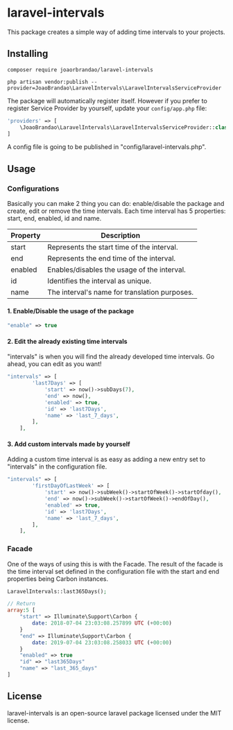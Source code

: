 # laravel-intervals
This package creates a simple way of adding time intervals to your projects.

## Installing 
```shell
composer require joaorbrandao/laravel-intervals

php artisan vendor:publish --provider=JoaoBrandao\LaravelIntervals\LaravelIntervalsServiceProvider
```
The package will automatically register itself. However if you prefer to register Service Provider by yourself, update your `config/app.php` file:
```php
'providers' => [
    \JoaoBrandao\LaravelIntervals\LaravelIntervalsServiceProvider::class
]
```
A config file is going to be published in "config/laravel-intervals.php".

## Usage
### Configurations
Basically you can make 2 thing you can do: enable/disable the package and create, edit or remove the time intervals.
Each time interval has 5 properties: start, end, enabled, id and name.<br>

| Property | Description                                   |
|----------|-----------------------------------------------|
| start    | Represents the start time of the interval.    |
| end      | Represents the end time of the interval.      |
| enabled  | Enables/disables the usage of the interval.   |
| id       | Identifies the interval as unique.            |
| name     | The interval's name for translation purposes. |


#### 1. Enable/Disable the usage of the package
```php
"enable" => true
```
#### 2. Edit the already existing time intervals
"intervals" is when you will find the already developed time intervals. Go ahead, you can edit as you want!
```php
"intervals" => [
        'last7Days' => [
            'start' => now()->subDays(7),
            'end' => now(),
            'enabled' => true,
            'id' => 'last7Days',
            'name' => 'last_7_days',
        ],
    ],
```

#### 3. Add custom intervals made by yourself
Adding a custom time interval is as easy as adding a new entry set to "intervals" in the configuration file.
```php
"intervals" => [
        'firstDayOfLastWeek' => [
            'start' => now()->subWeek()->startOfWeek()->startOfday(),
            'end' => now()->subWeek()->startOfWeek()->endOfDay(),
            'enabled' => true,
            'id' => 'last7Days',
            'name' => 'last_7_days',
        ],
    ],
```

### Facade
One of the ways of using this is with the Facade.
The result of the facade is the time interval set defined in the configuration file with the start and end properties being Carbon instances.
```php
LaravelIntervals::last365Days();

// Return
array:5 [
    "start" => Illuminate\Support\Carbon {
        date: 2018-07-04 23:03:08.257899 UTC (+00:00)
    }
    "end" => Illuminate\Support\Carbon {
        date: 2019-07-04 23:03:08.258033 UTC (+00:00)
    }
    "enabled" => true
    "id" => "last365Days"
    "name" => "last_365_days"
]
```

## License
laravel-intervals is an open-source laravel package licensed under the MIT license.